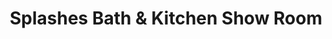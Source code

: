 ---
title: "Splashes Bath & Kitchen Show Room"
url: /victoria/splashes-bath-und-kitchen-show-room/
shop: Badezimmer
---